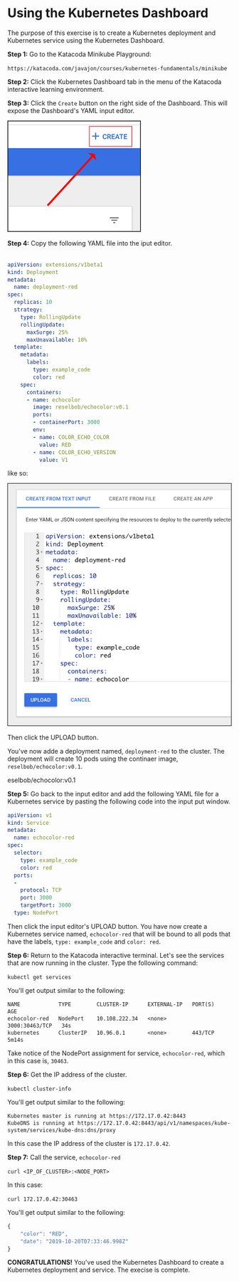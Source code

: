 # Using the Kubernetes Dashboard

The purpose of this exercise is to create a Kubernetes deployment and Kubernetes service using the Kubernetes Dashboard.

**Step 1:** Go to the Katacoda Minikube Playground:

`https://katacoda.com/javajon/courses/kubernetes-fundamentals/minikube`

**Step 2:** Click the Kubernetes Dashboard tab in the menu of the Katacoda interactive learning environment.

**Step 3:** Click the `Create` button on the right side of the Dashboard. This will expose the Dashboard's YAML input editor.

![create button](./images/dashboard-01.png)

**Step 4:** Copy the following YAML file into the iput editor.

```yaml

apiVersion: extensions/v1beta1
kind: Deployment
metadata:
  name: deployment-red
spec:
  replicas: 10
  strategy:
    type: RollingUpdate
    rollingUpdate:
      maxSurge: 25%
      maxUnavailable: 10%
  template:
    metadata:
      labels:
        type: example_code
        color: red
    spec:
      containers:
      - name: echocolor
        image: reselbob/echocolor:v0.1
        ports:
        - containerPort: 3000
        env:
        - name: COLOR_ECHO_COLOR
          value: RED
        - name: COLOR_ECHO_VERSION
          value: V1
```

like so:

![dashboard 2](./images/dashboard-02.png)

Then click the UPLOAD button.

You've now adde a deployment named, `deployment-red` to the cluster. The deployment will create 10 pods using the continaer image, `reselbob/echocolor:v0.1`.

eselbob/echocolor:v0.1

**Step 5:** Go back to the input editor and add the following YAML file for a Kubernetes service by pasting the following code into the input put window.

```yaml
apiVersion: v1
kind: Service
metadata:
  name: echocolor-red
spec:
  selector:
    type: example_code
    color: red
  ports:
  -
    protocol: TCP
    port: 3000
    targetPort: 3000
  type: NodePort
```

Then click the input editor's UPLOAD button. You have now create a Kubernetes service named, `echocolor-red` that will be bound to all pods that have the labels, `type: example_code` and `color: red`.

**Step 6:** Return to the Katacoda interactive terminal. Let's see the services that are now running in the cluster. Type the following command:

`kubectl get services`

You'll get output similar to the following:

```text
NAME            TYPE        CLUSTER-IP      EXTERNAL-IP   PORT(S)          AGE
echocolor-red   NodePort    10.108.222.34   <none>        3000:30463/TCP   34s
kubernetes      ClusterIP   10.96.0.1       <none>        443/TCP          5m14s
```

Take notice of the NodePort assignment for service, `echocolor-red`, which in this case is, `30463`.


**Step 6:** Get the IP address of the cluster.

`kubectl cluster-info`

You'll get output similar to the following:

```text
Kubernetes master is running at https://172.17.0.42:8443
KubeDNS is running at https://172.17.0.42:8443/api/v1/namespaces/kube-system/services/kube-dns:dns/proxy
```

In this case the IP address of the cluster is `172.17.0.42`.

**Step 7:** Call the service, `echocolor-red`

`curl <IP_OF_CLUSTER>:<NODE_PORT>`

In this case:

`curl 172.17.0.42:30463`

You'll get output similar to the following:

```javascript
{
    "color": "RED",
    "date": "2019-10-20T07:33:46.998Z"
}
```

**CONGRATULATIONS!** You've used the Kubernetes Dashboard to create a Kubernetes deployment and service. The execise is complete.




